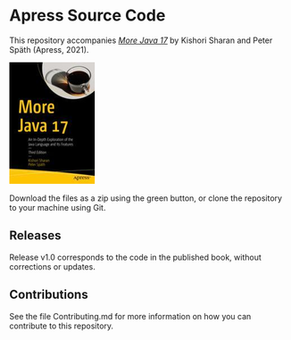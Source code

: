 # Apress Source Code

This repository accompanies [*More Java 17*](https://link.springer.com/book/10.1007/978-1-4842-7135-3) by Kishori Sharan and Peter Späth (Apress, 2021).

[comment]: #cover
![Cover image](9781484271346.jpg)

Download the files as a zip using the green button, or clone the repository to your machine using Git.

## Releases

Release v1.0 corresponds to the code in the published book, without corrections or updates.

## Contributions

See the file Contributing.md for more information on how you can contribute to this repository.